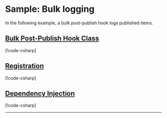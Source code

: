 # Sample: Bulk logging

In the following example, a bulk post-publish hook logs published items.

## [Bulk Post-Publish Hook Class](#tab/class)

[!code-csharp[](../../../../../examples/Csharp.ExampleApplication/Hooks/PostPublish/BulkLoggingHook.cs#class)]

## [Registration](#tab/registration)

[!code-csharp[](../../../../../examples/Csharp.ExampleApplication/MyMigrationApplication.cs#BulkLoggingHook-Registration)]

## [Dependency Injection](#tab/di)

[!code-csharp[](../../../../../examples/Csharp.ExampleApplication/Program.cs#BulkLoggingHook-DI)]

---
